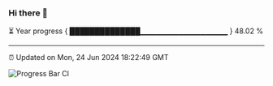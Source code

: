 ### Hi there 👋

⏳ Year progress { ██████████████▁▁▁▁▁▁▁▁▁▁▁▁▁▁▁▁ } 48.02 %

---

⏰ Updated on Mon, 24 Jun 2024 18:22:49 GMT

![Progress Bar CI](https://github.com/liununu/liununu/workflows/Progress%20Bar%20CI/badge.svg)
